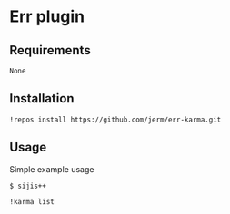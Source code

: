 Err plugin 
===

Requirements
---
```
None
```

Installation
---
```
!repos install https://github.com/jerm/err-karma.git
```

Usage
---
Simple example usage

```
$ sijis++

!karma list
```
